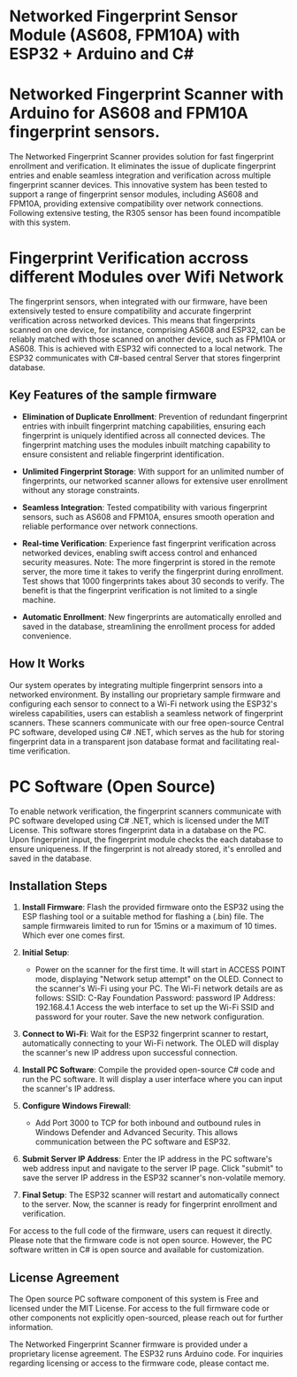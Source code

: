 # Networked Fingerprint Sensor Module (AS608, FPM10A) with ESP32 + Arduino and C#

# Networked Fingerprint Scanner with Arduino for AS608 and FPM10A fingerprint sensors.

The Networked Fingerprint Scanner provides solution for fast fingerprint enrollment and verification. It eliminates the issue of duplicate fingerprint entries and enable seamless integration and verification across multiple fingerprint scanner devices. This innovative system has been tested to support a range of fingerprint sensor modules, including AS608 and FPM10A, providing extensive compatibility over network connections.
Following extensive testing, the R305 sensor has been found incompatible with this system.

# Fingerprint Verification accross different Modules over Wifi Network
The fingerprint sensors, when integrated with our firmware, have been extensively tested to ensure compatibility and accurate fingerprint verification across networked devices. This means that fingerprints scanned on one device, for instance, comprising AS608 and ESP32, can be reliably matched with those scanned on another device, such as FPM10A or AS608. 
This is achieved with ESP32 wifi connected to a local network. The ESP32 communicates with C#-based central Server that stores fingerprint database.

## Key Features of the sample firmware

- **Elimination of Duplicate Enrollment**: Prevention of redundant fingerprint entries with inbuilt fingerprint matching capabilities, ensuring each fingerprint is uniquely identified across all connected devices. The fingerprint matching uses the modules inbuilt matching capability to ensure consistent and reliable fingerprint identification.

- **Unlimited Fingerprint Storage**: With support for an unlimited number of fingerprints, our networked scanner allows for extensive user enrollment without any storage constraints. 

- **Seamless Integration**: Tested compatibility with various fingerprint sensors, such as AS608 and FPM10A, ensures smooth operation and reliable performance over network connections.

- **Real-time Verification**: Experience fast fingerprint verification across networked devices, enabling swift access control and enhanced security measures.
Note: The more fingerprint is stored in the remote server, the more time it takes to verify the fingerprint during enrollment. 
Test shows that 1000 fingerprints takes about 30 seconds to verify.
The benefit is that the fingerprint verification is not limited to a single machine.

- **Automatic Enrollment**: New fingerprints are automatically enrolled and saved in the database, streamlining the enrollment process for added convenience.

## How It Works

Our system operates by integrating multiple fingerprint sensors into a networked environment. By installing our proprietary sample firmware and configuring each sensor to connect to a Wi-Fi network using the ESP32's wireless capabilities, users can establish a seamless network of fingerprint scanners. These scanners communicate with our free open-source Central PC software, developed using C# .NET, which serves as the hub for storing fingerprint data in a transparent json database format and facilitating real-time verification.

# PC Software (Open Source)
To enable network verification, the fingerprint scanners communicate with PC software developed using C# .NET, which is licensed under the MIT License. This software stores fingerprint data in a database on the PC. Upon fingerprint input, the fingerprint module checks the each database to ensure uniqueness. If the fingerprint is not already stored, it's enrolled and saved in the database.

## Installation Steps

1. **Install Firmware**: Flash the provided firmware onto the ESP32 using the ESP flashing tool or a suitable method for flashing a (.bin) file.
   The sample firmwareis limited to run for 15mins or a maximum of 10 times. Which ever one comes first.

3. **Initial Setup**:
   - Power on the scanner for the first time. It will start in ACCESS POINT mode, displaying "Network setup attempt" on the OLED.
   Connect to the scanner's Wi-Fi using your PC. The Wi-Fi network details are as follows:
   SSID: C-Ray Foundation
   Password: password
   IP Address: 192.168.4.1
   Access the web interface to set up the Wi-Fi SSID and password for your router.
   Save the new network configuration.

4. **Connect to Wi-Fi**: Wait for the ESP32 fingerprint scanner to restart, automatically connecting to your Wi-Fi network. The OLED will display the scanner's new IP address upon successful connection.

5. **Install PC Software**: Compile the provided open-source C# code and run the PC software. It will display a user interface where you can input the scanner's IP address.

6. **Configure Windows Firewall**:
   - Add Port 3000 to TCP for both inbound and outbound rules in Windows Defender and Advanced Security. This allows communication between the PC software and ESP32.

7. **Submit Server IP Address**: Enter the IP address in the PC software's web address input and navigate to the server IP page. Click "submit" to save the server IP address in the ESP32 scanner's non-volatile memory.

8. **Final Setup**: The ESP32 scanner will restart and automatically connect to the server. Now, the scanner is ready for fingerprint enrollment and verification.

For access to the full code of the firmware, users can request it directly. Please note that the firmware code is not open source. However, the PC software written in C# is open source and available for customization.

## License Agreement

The Open source PC software component of this system is Free and licensed under the MIT License. For access to the full firmware code or other components not explicitly open-sourced, please reach out for further information.

The Networked Fingerprint Scanner firmware is provided under a proprietary license agreement. 
The ESP32 runs Arduino code.
For inquiries regarding licensing or access to the firmware code, please contact me.
